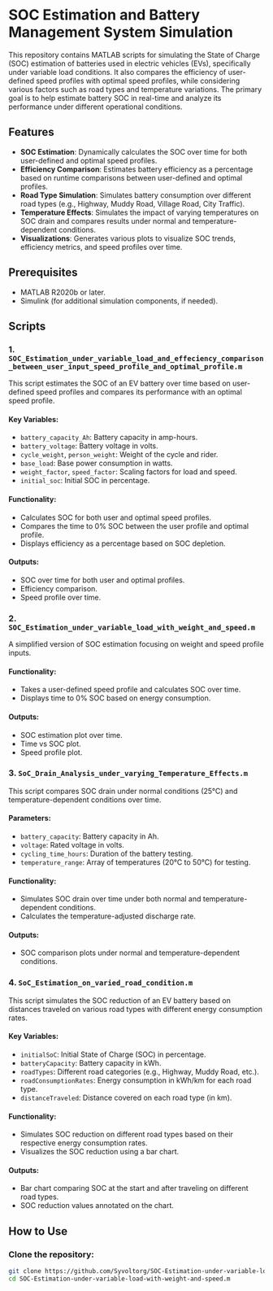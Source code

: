 # SOC Estimation and Battery Management System Simulation

This repository contains MATLAB scripts for simulating the State of Charge (SOC) estimation of batteries used in electric vehicles (EVs), specifically under variable load conditions. It also compares the efficiency of user-defined speed profiles with optimal speed profiles, while considering various factors such as road types and temperature variations. The primary goal is to help estimate battery SOC in real-time and analyze its performance under different operational conditions.

## Features

- **SOC Estimation**: Dynamically calculates the SOC over time for both user-defined and optimal speed profiles.
- **Efficiency Comparison**: Estimates battery efficiency as a percentage based on runtime comparisons between user-defined and optimal profiles.
- **Road Type Simulation**: Simulates battery consumption over different road types (e.g., Highway, Muddy Road, Village Road, City Traffic).
- **Temperature Effects**: Simulates the impact of varying temperatures on SOC drain and compares results under normal and temperature-dependent conditions.
- **Visualizations**: Generates various plots to visualize SOC trends, efficiency metrics, and speed profiles over time.

## Prerequisites

- MATLAB R2020b or later.
- Simulink (for additional simulation components, if needed).

## Scripts

### 1. `SOC_Estimation_under_variable_load_and_effeciency_comparison_between_user_input_speed_profile_and_optimal_profile.m`
This script estimates the SOC of an EV battery over time based on user-defined speed profiles and compares its performance with an optimal speed profile.

#### Key Variables:
- `battery_capacity_Ah`: Battery capacity in amp-hours.
- `battery_voltage`: Battery voltage in volts.
- `cycle_weight`, `person_weight`: Weight of the cycle and rider.
- `base_load`: Base power consumption in watts.
- `weight_factor`, `speed_factor`: Scaling factors for load and speed.
- `initial_soc`: Initial SOC in percentage.

#### Functionality:
- Calculates SOC for both user and optimal speed profiles.
- Compares the time to 0% SOC between the user profile and optimal profile.
- Displays efficiency as a percentage based on SOC depletion.

#### Outputs:
- SOC over time for both user and optimal profiles.
- Efficiency comparison.
- Speed profile over time.

### 2. `SOC_Estimation_under_variable_load_with_weight_and_speed.m`
A simplified version of SOC estimation focusing on weight and speed profile inputs.

#### Functionality:
- Takes a user-defined speed profile and calculates SOC over time.
- Displays time to 0% SOC based on energy consumption.

#### Outputs:
- SOC estimation plot over time.
- Time vs SOC plot.
- Speed profile plot.

### 3. `SoC_Drain_Analysis_under_varying_Temperature_Effects.m`
This script compares SOC drain under normal conditions (25°C) and temperature-dependent conditions over time.

#### Parameters:
- `battery_capacity`: Battery capacity in Ah.
- `voltage`: Rated voltage in volts.
- `cycling_time_hours`: Duration of the battery testing.
- `temperature_range`: Array of temperatures (20°C to 50°C) for testing.

#### Functionality:
- Simulates SOC drain over time under both normal and temperature-dependent conditions.
- Calculates the temperature-adjusted discharge rate.

#### Outputs:
- SOC comparison plots under normal and temperature-dependent conditions.

### 4. `SoC_Estimation_on_varied_road_condition.m`
This script simulates the SOC reduction of an EV battery based on distances traveled on various road types with different energy consumption rates.

#### Key Variables:
- `initialSoC`: Initial State of Charge (SOC) in percentage.
- `batteryCapacity`: Battery capacity in kWh.
- `roadTypes`: Different road categories (e.g., Highway, Muddy Road, etc.).
- `roadConsumptionRates`: Energy consumption in kWh/km for each road type.
- `distanceTraveled`: Distance covered on each road type (in km).

#### Functionality:
- Simulates SOC reduction on different road types based on their respective energy consumption rates.
- Visualizes the SOC reduction using a bar chart.

#### Outputs:
- Bar chart comparing SOC at the start and after traveling on different road types.
- SOC reduction values annotated on the chart.

## How to Use

### Clone the repository:
```bash
git clone https://github.com/Syvoltorg/SOC-Estimation-under-variable-load-with-weight-and-speed.m
cd SOC-Estimation-under-variable-load-with-weight-and-speed.m
